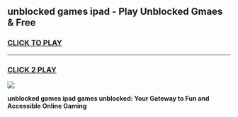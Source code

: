 
## unblocked games ipad - Play Unblocked Gmaes & Free
<h3>
<a href="https://news.freeplayer.one?title=unblocked_games_ipad&ref=23F">CLICK TO PLAY</a></h3>
<hr>

<h3>
<a href="https://news.freeplayer.one?title=unblocked_games_ipad&ref=23F">CLICK 2 PLAY</a>
  
</h3>

<a href="https://news.freeplayer.one?title=unblocked_games_ipad&ref=23F/"><img src="https://clearcache.store/games.png"></a>


**unblocked games ipad games unblocked: Your Gateway to Fun and Accessible Online Gaming**
